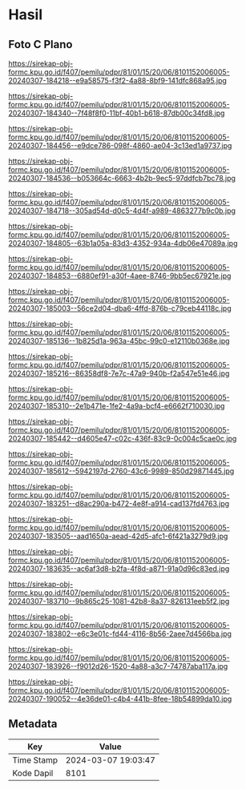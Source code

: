 # Hasil

## Foto C Plano

https://sirekap-obj-formc.kpu.go.id/f407/pemilu/pdpr/81/01/15/20/06/8101152006005-20240307-184218--e9a58575-f3f2-4a88-8bf9-141dfc868a95.jpg

https://sirekap-obj-formc.kpu.go.id/f407/pemilu/pdpr/81/01/15/20/06/8101152006005-20240307-184340--7f48f8f0-11bf-40b1-b618-87db00c34fd8.jpg

https://sirekap-obj-formc.kpu.go.id/f407/pemilu/pdpr/81/01/15/20/06/8101152006005-20240307-184456--e9dce786-098f-4860-ae04-3c13ed1a9737.jpg

https://sirekap-obj-formc.kpu.go.id/f407/pemilu/pdpr/81/01/15/20/06/8101152006005-20240307-184536--b053664c-6663-4b2b-9ec5-97ddfcb7bc78.jpg

https://sirekap-obj-formc.kpu.go.id/f407/pemilu/pdpr/81/01/15/20/06/8101152006005-20240307-184718--305ad54d-d0c5-4d4f-a989-4863277b9c0b.jpg

https://sirekap-obj-formc.kpu.go.id/f407/pemilu/pdpr/81/01/15/20/06/8101152006005-20240307-184805--63b1a05a-83d3-4352-934a-4db06e47089a.jpg

https://sirekap-obj-formc.kpu.go.id/f407/pemilu/pdpr/81/01/15/20/06/8101152006005-20240307-184853--6880ef91-a30f-4aee-8746-9bb5ec67921e.jpg

https://sirekap-obj-formc.kpu.go.id/f407/pemilu/pdpr/81/01/15/20/06/8101152006005-20240307-185003--56ce2d04-dba6-4ffd-876b-c79ceb44118c.jpg

https://sirekap-obj-formc.kpu.go.id/f407/pemilu/pdpr/81/01/15/20/06/8101152006005-20240307-185136--1b825d1a-963a-45bc-99c0-e12110b0368e.jpg

https://sirekap-obj-formc.kpu.go.id/f407/pemilu/pdpr/81/01/15/20/06/8101152006005-20240307-185216--86358df8-7e7c-47a9-940b-f2a547e51e46.jpg

https://sirekap-obj-formc.kpu.go.id/f407/pemilu/pdpr/81/01/15/20/06/8101152006005-20240307-185310--2e1b471e-1fe2-4a9a-bcf4-e6662f710030.jpg

https://sirekap-obj-formc.kpu.go.id/f407/pemilu/pdpr/81/01/15/20/06/8101152006005-20240307-185442--d4605e47-c02c-436f-83c9-0c004c5cae0c.jpg

https://sirekap-obj-formc.kpu.go.id/f407/pemilu/pdpr/81/01/15/20/06/8101152006005-20240307-185612--5942197d-2760-43c6-9989-850d29871445.jpg

https://sirekap-obj-formc.kpu.go.id/f407/pemilu/pdpr/81/01/15/20/06/8101152006005-20240307-183251--d8ac290a-b472-4e8f-a914-cad137fd4763.jpg

https://sirekap-obj-formc.kpu.go.id/f407/pemilu/pdpr/81/01/15/20/06/8101152006005-20240307-183505--aad1650a-aead-42d5-afc1-6f421a3279d9.jpg

https://sirekap-obj-formc.kpu.go.id/f407/pemilu/pdpr/81/01/15/20/06/8101152006005-20240307-183635--ac6af3d8-b2fa-4f8d-a871-91a0d96c83ed.jpg

https://sirekap-obj-formc.kpu.go.id/f407/pemilu/pdpr/81/01/15/20/06/8101152006005-20240307-183710--9b865c25-1081-42b8-8a37-826131eeb5f2.jpg

https://sirekap-obj-formc.kpu.go.id/f407/pemilu/pdpr/81/01/15/20/06/8101152006005-20240307-183802--e6c3e01c-fd44-4116-8b56-2aee7d4566ba.jpg

https://sirekap-obj-formc.kpu.go.id/f407/pemilu/pdpr/81/01/15/20/06/8101152006005-20240307-183926--f9012d26-1520-4a88-a3c7-74787aba117a.jpg

https://sirekap-obj-formc.kpu.go.id/f407/pemilu/pdpr/81/01/15/20/06/8101152006005-20240307-190052--4e36de01-c4b4-441b-8fee-18b54899da10.jpg


## Metadata

| Key        | Value               |
| ---------- | ------------------- |
| Time Stamp | 2024-03-07 19:03:47 |
| Kode Dapil | 8101                |



